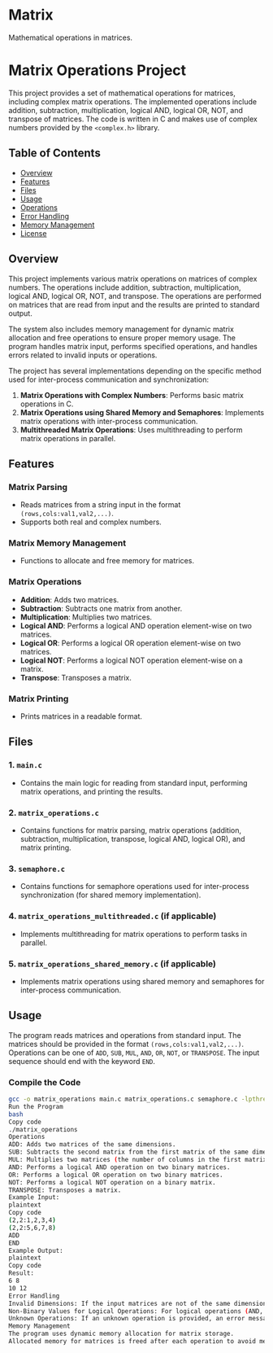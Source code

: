 # Matrix
Mathematical operations in matrices.
# Matrix Operations Project

This project provides a set of mathematical operations for matrices, including complex matrix operations. The implemented operations include addition, subtraction, multiplication, logical AND, logical OR, NOT, and transpose of matrices. The code is written in C and makes use of complex numbers provided by the `<complex.h>` library.

## Table of Contents

- [Overview](#overview)
- [Features](#features)
- [Files](#files)
- [Usage](#usage)
- [Operations](#operations)
- [Error Handling](#error-handling)
- [Memory Management](#memory-management)
- [License](#license)

## Overview

This project implements various matrix operations on matrices of complex numbers. The operations include addition, subtraction, multiplication, logical AND, logical OR, NOT, and transpose. The operations are performed on matrices that are read from input and the results are printed to standard output.

The system also includes memory management for dynamic matrix allocation and free operations to ensure proper memory usage. The program handles matrix input, performs specified operations, and handles errors related to invalid inputs or operations.

The project has several implementations depending on the specific method used for inter-process communication and synchronization:

1. **Matrix Operations with Complex Numbers**: Performs basic matrix operations in C.
2. **Matrix Operations using Shared Memory and Semaphores**: Implements matrix operations with inter-process communication.
3. **Multithreaded Matrix Operations**: Uses multithreading to perform matrix operations in parallel.

## Features

### Matrix Parsing
- Reads matrices from a string input in the format `(rows,cols:val1,val2,...)`.
- Supports both real and complex numbers.

### Matrix Memory Management
- Functions to allocate and free memory for matrices.

### Matrix Operations
- **Addition**: Adds two matrices.
- **Subtraction**: Subtracts one matrix from another.
- **Multiplication**: Multiplies two matrices.
- **Logical AND**: Performs a logical AND operation element-wise on two matrices.
- **Logical OR**: Performs a logical OR operation element-wise on two matrices.
- **Logical NOT**: Performs a logical NOT operation element-wise on a matrix.
- **Transpose**: Transposes a matrix.

### Matrix Printing
- Prints matrices in a readable format.

## Files

### 1. `main.c`
- Contains the main logic for reading from standard input, performing matrix operations, and printing the results.

### 2. `matrix_operations.c`
- Contains functions for matrix parsing, matrix operations (addition, subtraction, multiplication, transpose, logical AND, logical OR), and matrix printing.

### 3. `semaphore.c`
- Contains functions for semaphore operations used for inter-process synchronization (for shared memory implementation).

### 4. `matrix_operations_multithreaded.c` (if applicable)
- Implements multithreading for matrix operations to perform tasks in parallel.

### 5. `matrix_operations_shared_memory.c` (if applicable)
- Implements matrix operations using shared memory and semaphores for inter-process communication.

## Usage

The program reads matrices and operations from standard input. The matrices should be provided in the format `(rows,cols:val1,val2,...)`. Operations can be one of `ADD`, `SUB`, `MUL`, `AND`, `OR`, `NOT`, or `TRANSPOSE`. The input sequence should end with the keyword `END`.

### Compile the Code

```bash
gcc -o matrix_operations main.c matrix_operations.c semaphore.c -lpthread
Run the Program
bash
Copy code
./matrix_operations
Operations
ADD: Adds two matrices of the same dimensions.
SUB: Subtracts the second matrix from the first matrix of the same dimensions.
MUL: Multiplies two matrices (the number of columns in the first matrix must equal the number of rows in the second matrix).
AND: Performs a logical AND operation on two binary matrices.
OR: Performs a logical OR operation on two binary matrices.
NOT: Performs a logical NOT operation on a binary matrix.
TRANSPOSE: Transposes a matrix.
Example Input:
plaintext
Copy code
(2,2:1,2,3,4)
(2,2:5,6,7,8)
ADD
END
Example Output:
plaintext
Copy code
Result:
6 8
10 12
Error Handling
Invalid Dimensions: If the input matrices are not of the same dimensions for applicable operations, an error message is displayed.
Non-Binary Values for Logical Operations: For logical operations (AND, OR, NOT), if any element in the matrices is not binary (0 or 1), an error message is displayed.
Unknown Operations: If an unknown operation is provided, an error message is displayed.
Memory Management
The program uses dynamic memory allocation for matrix storage.
Allocated memory for matrices is freed after each operation to avoid memory leaks.
